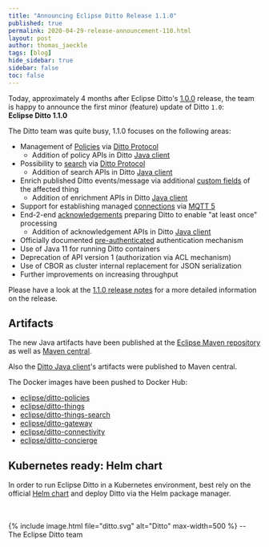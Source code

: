 ```yaml
---
title: "Announcing Eclipse Ditto Release 1.1.0"
published: true
permalink: 2020-04-29-release-announcement-110.html
layout: post
author: thomas_jaeckle
tags: [blog]
hide_sidebar: true
sidebar: false
toc: false
---
```


Today, approximately 4 months after Eclipse Ditto's [1.0.0](2019-12-12-release-announcement-100.html) release, 
the team is happy to announce the first minor (feature) update of Ditto `1.0`:<br/>
**Eclipse Ditto 1.1.0**

The Ditto team was quite busy, 1.1.0 focuses on the following areas:

* Management of [Policies](basic-policy.html) via [Ditto Protocol](protocol-specification-policies.html)
    * Addition of policy APIs in Ditto [Java client](client-sdk-java.html)
* Possibility to [search](basic-search.html) via [Ditto Protocol](protocol-specification-things-search.html)
    * Addition of search APIs in Ditto [Java client](client-sdk-java.html)
* Enrich published Ditto events/message via additional [custom fields](basic-enrichment.html) of the affected thing
    * Addition of enrichment APIs in Ditto [Java client](client-sdk-java.html)
* Support for establishing managed [connections](basic-connections.html) via [MQTT 5](connectivity-protocol-bindings-mqtt5.html)
* End-2-end [acknowledgements](basic-acknowledgements.html) preparing Ditto to enable "at least once" processing
    * Addition of acknowledgement APIs in Ditto [Java client](client-sdk-java.html) 
* Officially documented [pre-authenticated](installation-operating.html#pre-authentication) authentication mechanism
* Use of Java 11 for running Ditto containers
* Deprecation of API version 1 (authorization via ACL mechanism)
* Use of CBOR as cluster internal replacement for JSON serialization
* Further improvements on increasing throughput

Please have a look at the [1.1.0 release notes](release_notes_110.html) for a more detailed information on the release.


## Artifacts

The new Java artifacts have been published at the [Eclipse Maven repository](https://repo.eclipse.org/content/repositories/ditto/)
as well as [Maven central](https://repo1.maven.org/maven2/org/eclipse/ditto/).

Also the [Ditto Java client](client-sdk-java.html)'s artifacts were published to Maven central.

The Docker images have been pushed to Docker Hub:
* [eclipse/ditto-policies](https://hub.docker.com/r/eclipse/ditto-policies/)
* [eclipse/ditto-things](https://hub.docker.com/r/eclipse/ditto-things/)
* [eclipse/ditto-things-search](https://hub.docker.com/r/eclipse/ditto-things-search/)
* [eclipse/ditto-gateway](https://hub.docker.com/r/eclipse/ditto-gateway/)
* [eclipse/ditto-connectivity](https://hub.docker.com/r/eclipse/ditto-connectivity/)
* [eclipse/ditto-concierge](https://hub.docker.com/r/eclipse/ditto-concierge/)


## Kubernetes ready: Helm chart

In order to run Eclipse Ditto in a Kubernetes environment, best rely on the official 
[Helm chart](https://hub.helm.sh/charts/eclipse-iot/ditto) and deploy Ditto via the Helm package manager.


<br/>
<br/>
{% include image.html file="ditto.svg" alt="Ditto" max-width=500 %}
--<br/>
The Eclipse Ditto team
